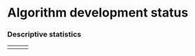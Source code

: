 # Algorithm development status

### Descriptive statistics 

|  |  |  |
| :--- | :--- | :--- |
|  |  |  |



